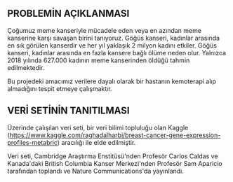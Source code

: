 ## PROBLEMİN AÇIKLANMASI

Çoğumuz meme kanseriyle mücadele eden veya en azından meme kanserine karşı savaşan birini tanıyoruz. Göğüs kanseri, kadınlar arasında en sık görülen kanserdir ve her yıl yaklaşık 2 milyon kadını etkiler. Göğüs kanseri, kadınlar arasında en fazla kansere bağlı ölüme neden olur. Yalnızca 2018 yılında 627.000 kadının meme kanserinden öldüğü tahmin edilmektedir.

Bu projedeki amacımız verilere dayalı olarak bir hastanın kemoterapi alıp almadığını tespit etmeye çalışmaktır.


## VERİ SETİNİN TANITILMASI 

Üzerinde çalışılan veri seti, bir veri bilimi topluluğu olan Kaggle (https://www.kaggle.com/raghadalharbi/breast-cancer-gene-expression-profiles-metabric)  aracılığı ile elde edilmiştir.

Veri seti, Cambridge Araştırma Enstitüsü'nden Profesör Carlos Caldas ve Kanada'daki British Columbia Kanser Merkezi'nden Profesör Sam Aparicio tarafından toplandı ve Nature Communications'da yayınlandı.
